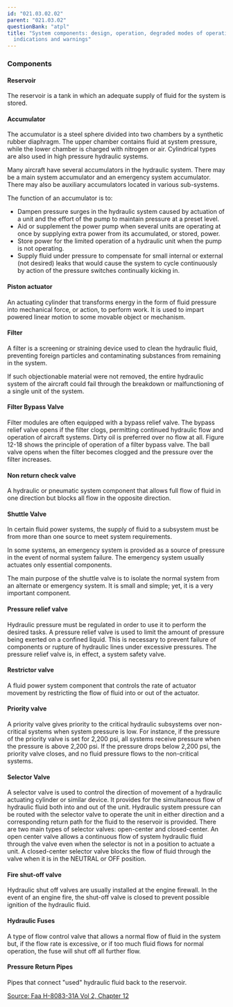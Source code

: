 ```yaml
---
id: "021.03.02.02"
parent: "021.03.02"
questionBank: "atpl"
title: "System components: design, operation, degraded modes of operation,
  indications and warnings"
---
```


### Components

#### Reservoir

The reservoir is a tank in which an adequate supply of fluid for the system is
stored.

#### Accumulator

The accumulator is a steel sphere divided into two chambers by a synthetic
rubber diaphragm. The upper chamber contains fluid at system pressure, while the
lower chamber is charged with nitrogen or air. Cylindrical types are also used
in high pressure hydraulic systems.

Many aircraft have several accumulators in the hydraulic system. There may be a
main system accumulator and an emergency system accumulator. There may also be
auxiliary accumulators located in various sub-systems.

The function of an accumulator is to:

- Dampen pressure surges in the hydraulic system caused by actuation of a unit
  and the effort of the pump to maintain pressure at a preset level.
- Aid or supplement the power pump when several units are operating at once by
  supplying extra power from its accumulated, or stored, power.
- Store power for the limited operation of a hydraulic unit when the pump is not
  operating.
- Supply fluid under pressure to compensate for small internal or external (not
  desired) leaks that would cause the system to cycle continuously by action of
  the pressure switches continually kicking in.

#### Piston actuator

An actuating cylinder that transforms energy in the form of fluid pressure into
mechanical force, or action, to perform work. It is used to impart powered
linear motion to some movable object or mechanism.

#### Filter

A filter is a screening or straining device used to clean the hydraulic fluid,
preventing foreign particles and contaminating substances from remaining in the
system.

If such objectionable material were not removed, the entire hydraulic system of
the aircraft could fail through the breakdown or malfunctioning of a single unit
of the system.

#### Filter Bypass Valve

Filter modules are often equipped with a bypass relief valve. The bypass relief
valve opens if the filter clogs, permitting continued hydraulic flow and
operation of aircraft systems. Dirty oil is preferred over no flow at all.
Figure 12-18 shows the principle of operation of a filter bypass valve. The ball
valve opens when the filter becomes clogged and the pressure over the filter
increases.

#### Non return check valve

A hydraulic or pneumatic system component that allows full flow of fluid in one
direction but blocks all flow in the opposite direction.

#### Shuttle Valve

In certain fluid power systems, the supply of fluid to a subsystem must be from
more than one source to meet system requirements.

In some systems, an emergency system is provided as a source of pressure in the
event of normal system failure. The emergency system usually actuates only
essential components.

The main purpose of the shuttle valve is to isolate the normal system from an
alternate or emergency system. It is small and simple; yet, it is a very
important component.

#### Pressure relief valve

Hydraulic pressure must be regulated in order to use it to perform the desired
tasks. A pressure relief valve is used to limit the amount of pressure being
exerted on a confined liquid. This is necessary to prevent failure of components
or rupture of hydraulic lines under excessive pressures. The pressure relief
valve is, in effect, a system safety valve.

#### Restrictor valve

A fluid power system component that controls the rate of actuator movement by
restricting the flow of fluid into or out of the actuator.

#### Priority valve

A priority valve gives priority to the critical hydraulic subsystems over
non-critical systems when system pressure is low. For instance, if the pressure
of the priority valve is set for 2,200 psi, all systems receive pressure when
the pressure is above 2,200 psi. If the pressure drops below 2,200 psi, the
priority valve closes, and no fluid pressure flows to the non-critical systems.

#### Selector Valve

A selector valve is used to control the direction of movement of a hydraulic
actuating cylinder or similar device. It provides for the simultaneous flow of
hydraulic fluid both into and out of the unit. Hydraulic system pressure can be
routed with the selector valve to operate the unit in either direction and a
corresponding return path for the fluid to the reservoir is provided. There are
two main types of selector valves: open-center and closed-center. An open center
valve allows a continuous flow of system hydraulic fluid through the valve even
when the selector is not in a position to actuate a unit. A closed-center
selector valve blocks the flow of fluid through the valve when it is in the
NEUTRAL or OFF position.

#### Fire shut-off valve

Hydraulic shut off valves are usually installed at the engine firewall. In the
event of an engine fire, the shut-off valve is closed to prevent possible
ignition of the hydraulic fluid.

#### Hydraulic Fuses

A type of flow control valve that allows a normal flow of fluid in the system
but, if the flow rate is excessive, or if too much fluid flows for normal
operation, the fuse will shut off all further flow.

#### Pressure Return Pipes

Pipes that connect "used" hydraulic fluid back to the reservoir.

[Source: Faa H-8083-31A Vol 2, Chapter 12](https://www.faa.gov/regulations_policies/handbooks_manuals/aviation/media/amt_airframe_hb_vol_2.pdf)
